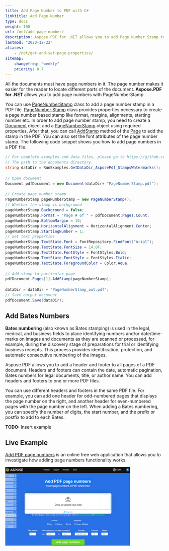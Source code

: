 ```yaml
---
title: Add Page Number to PDF with C#
linktitle: Add Page Number
type: docs
weight: 100
url: /net/add-page-number/
description: Aspose.PDF for .NET allows you to add Page Number Stamp to your PDF file using PageNumber Stamp class.
lastmod: "2020-12-22"
aliases:
    - /net/get-and-set-page-properties/
sitemap:
    changefreq: "weekly"
    priority: 0.7
---
```


All the documents must have page numbers in it. The page number makes it easier for the reader to locate different parts of the document.
**Aspose.PDF for .NET** allows you to add page numbers with PageNumberStamp.

You can use [PageNumberStamp](https://apireference.aspose.com/pdf/net/aspose.pdf/pagenumberstamp) class to add a page number stamp in a PDF file. [PageNumber Stamp](https://apireference.aspose.com/pdf/net/aspose.pdf/pagenumberstamp) class provides properties necessary to create a page number based stamp like format, margins, alignments, starting number etc. In order to add page number stamp, you need to create a [Document](https://apireference.aspose.com/pdf/net/aspose.pdf/document) object and a [PageNumberStamp](https://apireference.aspose.com/pdf/net/aspose.pdf/pagenumberstamp) object using required properties. After that, you can call [AddStamp](https://apireference.aspose.com/pdf/net/aspose.pdf/page/methods/addstamp) method of the [Page](https://apireference.aspose.com/pdf/net/aspose.pdf/page) to add the stamp in the PDF. You can also set the font attributes of the page number stamp. The following code snippet shows you how to add page numbers in a PDF file.

```csharp
// For complete examples and data files, please go to https://github.com/aspose-pdf/Aspose.PDF-for-.NET
// The path to the documents directory.
string dataDir = RunExamples.GetDataDir_AsposePdf_StampsWatermarks();

// Open document
Document pdfDocument = new Document(dataDir+ "PageNumberStamp.pdf");

// Create page number stamp
PageNumberStamp pageNumberStamp = new PageNumberStamp();
// Whether the stamp is background
pageNumberStamp.Background = false;
pageNumberStamp.Format = "Page # of " + pdfDocument.Pages.Count;
pageNumberStamp.BottomMargin = 10;
pageNumberStamp.HorizontalAlignment = HorizontalAlignment.Center;
pageNumberStamp.StartingNumber = 1;
// Set text properties
pageNumberStamp.TextState.Font = FontRepository.FindFont("Arial");
pageNumberStamp.TextState.FontSize = 14.0F;
pageNumberStamp.TextState.FontStyle = FontStyles.Bold;
pageNumberStamp.TextState.FontStyle = FontStyles.Italic;
pageNumberStamp.TextState.ForegroundColor = Color.Aqua;

// Add stamp to particular page
pdfDocument.Pages[1].AddStamp(pageNumberStamp);

dataDir = dataDir + "PageNumberStamp_out.pdf";
// Save output document
pdfDocument.Save(dataDir);
```

## Add Bates Numbers

**Bates numbering** (also known as Bates stamping) is used in the legal, medical, and business fields to place identifying numbers and/or date/time-marks on images and documents as they are scanned or processed, for example, during the discovery stage of preparations for trial or identifying business receipts. This process provides identification, protection, and automatic consecutive numbering of the images.

Aspose.PDF allows you to add a header and footer to all pages of a PDF document. Headers and footers can contain the date, automatic pagination, Bates numbers for legal documents, title, or author name. You can add headers and footers to one or more PDF files.

You can use different headers and footers in the same PDF file. For example, you can add one header for odd-numbered pages that displays the page number on the right, and another header for even-numbered pages with the page number on the left. When adding a Bates numbering, you can specify the number of digits, the start number, and the prefix or postfix to add to each Bates.

**TODO:** Insert example

## Live Example

[Add PDF page numbers](https://products.aspose.app/pdf/page-number) is an online free web application that allows you to investigate how adding page numbers functionality works.

[![How to add page number in pdf using C#](page_number.png)](https://products.aspose.app/pdf/page-number)
